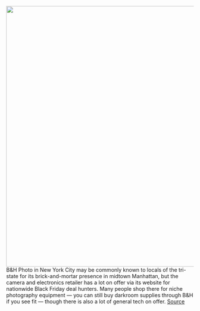 <img src='https://cdn.vox-cdn.com/thumbor/eKKrtJ5oEwfYHLRdVAOpa9byuv8=/0x0:2104x1404/1200x800/filters:focal(884x534:1220x870)/cdn.vox-cdn.com/uploads/chorus_image/image/70195249/Screen_Shot_2021_11_05_at_12.29.00_PM.5.png' width='700px' /><br/>
B&H Photo in New York City may be commonly known to locals of the tri-state for its brick-and-mortar presence in midtown Manhattan, but the camera and electronics retailer has a lot on offer via its website for nationwide Black Friday deal hunters. Many people shop there for niche photography equipment — you can still buy darkroom supplies through B&H if you see fit — though there is also a lot of general tech on offer.
<a href='https://www.theverge.com/22796312/bh-photo-black-friday-2021-tech-deals-cyber-monday'> Source <a/>